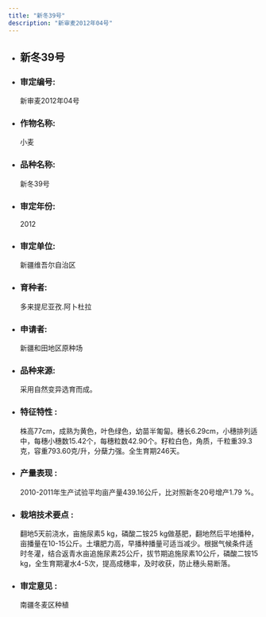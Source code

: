 ```yaml
---
title: "新冬39号"
description: "新审麦2012年04号"
---
```

* ## 新冬39号
* ###  审定编号:  
   新审麦2012年04号

*  ### 作物名称:  
   小麦

*   ###  品种名称: 
    新冬39号

*   ### 审定年份: 
    2012

*   ### 审定单位:  
    新疆维吾尔自治区

*   ### 育种者:  
    多来提尼亚孜.阿卜杜拉

*   ### 申请者:  
    新疆和田地区原种场

*   ### 品种来源:  
    采用自然变异选育而成。

*   ### 特征特性 : 
    株高77cm，成熟为黄色，叶色绿色，幼苗半匍匐。穗长6.29cm，小穗排列适中，每穗小穗数15.42个，每穗粒数42.90个。籽粒白色，角质，千粒重39.3克，容重793.60克/升，分蘖力强。全生育期246天。

*   ### 产量表现 : 
    2010-2011年生产试验平均亩产量439.16公斤，比对照新冬20号增产1.79 %。

*   ### 栽培技术要点 : 
    翻地5天前浇水，亩施尿素5 kg，磷酸二铵25 kg做基肥，翻地然后平地播种，亩播量在10-15公斤。土壤肥力高，早播种播量可适当减少。根据气候条件适时冬灌，结合返青水亩追施尿素25公斤，拔节期追施尿素10公斤，磷酸二铵15 kg，全生育期灌水4-5次，提高成穗率，及时收获，防止穗头易断落。

*   ### 审定意见 : 
    南疆冬麦区种植
